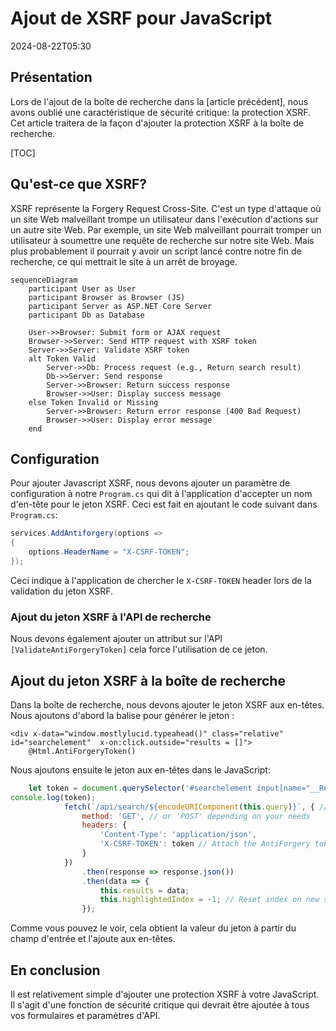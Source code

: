# Ajout de XSRF pour JavaScript

<!--category-- ASP.NET, Javascript -->
<datetime class="hidden">2024-08-22T05:30</datetime>

## Présentation

Lors de l'ajout de la boîte de recherche dans la [article précédent], nous avons oublié une caractéristique de sécurité critique: la protection XSRF. Cet article traitera de la façon d'ajouter la protection XSRF à la boîte de recherche.

[TOC]

## Qu'est-ce que XSRF?

XSRF représente la Forgery Request Cross-Site. C'est un type d'attaque où un site Web malveillant trompe un utilisateur dans l'exécution d'actions sur un autre site Web. Par exemple, un site Web malveillant pourrait tromper un utilisateur à soumettre une requête de recherche sur notre site Web. Mais plus probablement il pourrait y avoir un script lancé contre notre fin de recherche, ce qui mettrait le site à un arrêt de broyage.

```mermaid
sequenceDiagram
    participant User as User
    participant Browser as Browser (JS)
    participant Server as ASP.NET Core Server
    participant Db as Database
    
    User->>Browser: Submit form or AJAX request
    Browser->>Server: Send HTTP request with XSRF token
    Server->>Server: Validate XSRF token
    alt Token Valid
        Server->>Db: Process request (e.g., Return search result)
        Db->>Server: Send response
        Server->>Browser: Return success response
        Browser->>User: Display success message
    else Token Invalid or Missing
        Server->>Browser: Return error response (400 Bad Request)
        Browser->>User: Display error message
    end

```

## Configuration

Pour ajouter Javascript XSRF, nous devons ajouter un paramètre de configuration à notre `Program.cs` qui dit à l'application d'accepter un nom d'en-tête pour le jeton XSRF. Ceci est fait en ajoutant le code suivant dans `Program.cs`:

```csharp
services.AddAntiforgery(options =>
{
    options.HeaderName = "X-CSRF-TOKEN";
});
```

Ceci indique à l'application de chercher le `X-CSRF-TOKEN` header lors de la validation du jeton XSRF.

### Ajout du jeton XSRF à l'API de recherche

Nous devons également ajouter un attribut sur l'API `[ValidateAntiForgeryToken]` cela force l'utilisation de ce jeton.

## Ajout du jeton XSRF à la boîte de recherche

Dans la boîte de recherche, nous devons ajouter le jeton XSRF aux en-têtes. Nous ajoutons d'abord la balise pour générer le jeton :

```razor
<div x-data="window.mostlylucid.typeahead()" class="relative" id="searchelement"  x-on:click.outside="results = []">
    @Html.AntiForgeryToken()
```

Nous ajoutons ensuite le jeton aux en-têtes dans le JavaScript:

```javascript
    let token = document.querySelector('#searchelement input[name="__RequestVerificationToken"]').value;
console.log(token);
            fetch(`/api/search/${encodeURIComponent(this.query)}`, { // Fixed the backtick and closing bracket
                method: 'GET', // or 'POST' depending on your needs
                headers: {
                    'Content-Type': 'application/json',
                    'X-CSRF-TOKEN': token // Attach the AntiForgery token in the headers
                }
            })
                .then(response => response.json())
                .then(data => {
                    this.results = data;
                    this.highlightedIndex = -1; // Reset index on new search
                });

```

Comme vous pouvez le voir, cela obtient la valeur du jeton à partir du champ d'entrée et l'ajoute aux en-têtes.

## En conclusion

Il est relativement simple d'ajouter une protection XSRF à votre JavaScript. Il s'agit d'une fonction de sécurité critique qui devrait être ajoutée à tous vos formulaires et paramètres d'API.